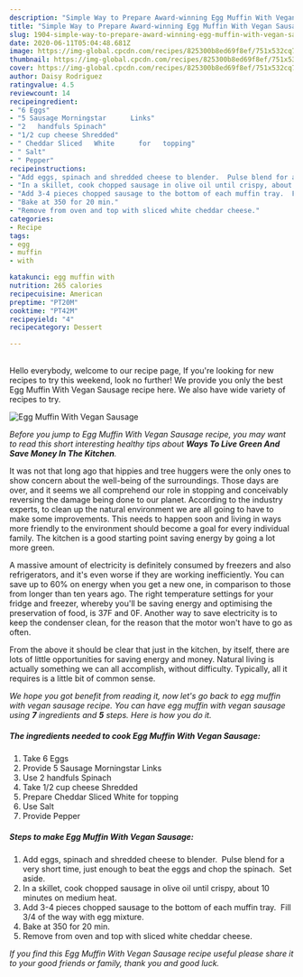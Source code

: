 ```yaml
---
description: "Simple Way to Prepare Award-winning Egg Muffin With Vegan Sausage"
title: "Simple Way to Prepare Award-winning Egg Muffin With Vegan Sausage"
slug: 1904-simple-way-to-prepare-award-winning-egg-muffin-with-vegan-sausage
date: 2020-06-11T05:04:48.681Z
image: https://img-global.cpcdn.com/recipes/825300b8ed69f8ef/751x532cq70/egg-muffin-with-vegan-sausage-recipe-main-photo.jpg
thumbnail: https://img-global.cpcdn.com/recipes/825300b8ed69f8ef/751x532cq70/egg-muffin-with-vegan-sausage-recipe-main-photo.jpg
cover: https://img-global.cpcdn.com/recipes/825300b8ed69f8ef/751x532cq70/egg-muffin-with-vegan-sausage-recipe-main-photo.jpg
author: Daisy Rodriguez
ratingvalue: 4.5
reviewcount: 14
recipeingredient:
- "6 Eggs"
- "5 Sausage Morningstar      Links"
- "2   handfuls Spinach"
- "1/2 cup cheese Shredded"
- " Cheddar Sliced   White      for   topping"
- " Salt"
- " Pepper"
recipeinstructions:
- "Add eggs, spinach and shredded cheese to blender.  Pulse blend for a very short time, just enough to beat the eggs and chop the spinach.  Set aside."
- "In a skillet, cook chopped sausage in olive oil until crispy, about 10 minutes on medium heat."
- "Add 3-4 pieces chopped sausage to the bottom of each muffin tray.  Fill 3/4 of the way with egg mixture."
- "Bake at 350 for 20 min."
- "Remove from oven and top with sliced white cheddar cheese."
categories:
- Recipe
tags:
- egg
- muffin
- with

katakunci: egg muffin with 
nutrition: 265 calories
recipecuisine: American
preptime: "PT20M"
cooktime: "PT42M"
recipeyield: "4"
recipecategory: Dessert

---
```

<br>
Hello everybody, welcome to our recipe page, If you're looking for new recipes to try this weekend, look no further! We provide you only the best Egg Muffin With Vegan Sausage recipe here. We also have wide variety of recipes to try.
<br>


![Egg Muffin With Vegan Sausage](https://img-global.cpcdn.com/recipes/825300b8ed69f8ef/751x532cq70/egg-muffin-with-vegan-sausage-recipe-main-photo.jpg)

<i>Before you jump to Egg Muffin With Vegan Sausage recipe, you may want to read this short interesting healthy tips about 
<strong>Ways To Live Green And Save Money In The Kitchen</strong>.</i>
</br>

It was not that long ago that hippies and tree huggers were the only ones to show concern about the well-being of the surroundings. Those days are over, and it seems we all comprehend our role in stopping and conceivably reversing the damage being done to our planet. According to the industry experts, to clean up the natural environment we are all going to have to make some improvements. This needs to happen soon and living in ways more friendly to the environment should become a goal for every individual family. The kitchen is a good starting point saving energy by going a lot more green.

A massive amount of electricity is definitely consumed by freezers and also refrigerators, and it's even worse if they are working inefficiently. You can save up to 60% on energy when you get a new one, in comparison to those from longer than ten years ago. The right temperature settings for your fridge and freezer, whereby you'll be saving energy and optimising the preservation of food, is 37F and 0F. Another way to save electricity is to keep the condenser clean, for the reason that the motor won't have to go as often.

From the above it should be clear that just in the kitchen, by itself, there are lots of little opportunities for saving energy and money. Natural living is actually something we can all accomplish, without difficulty. Typically, all it requires is a little bit of common sense.


<i>We hope you got benefit from reading it, now let's go back to egg muffin with vegan sausage recipe. You can have egg muffin with vegan sausage using <strong>7</strong> ingredients and <strong>5</strong> steps. Here is how you do it.
</i>

##### The ingredients needed to cook Egg Muffin With Vegan Sausage:

1. Take 6 Eggs
1. Provide 5 Sausage Morningstar      Links
1. Use 2   handfuls Spinach
1. Take 1/2 cup cheese Shredded
1. Prepare  Cheddar Sliced   White      for   topping
1. Use  Salt
1. Provide  Pepper


##### Steps to make Egg Muffin With Vegan Sausage:

1. Add eggs, spinach and shredded cheese to blender.  Pulse blend for a very short time, just enough to beat the eggs and chop the spinach.  Set aside.
1. In a skillet, cook chopped sausage in olive oil until crispy, about 10 minutes on medium heat.
1. Add 3-4 pieces chopped sausage to the bottom of each muffin tray.  Fill 3/4 of the way with egg mixture.
1. Bake at 350 for 20 min.
1. Remove from oven and top with sliced white cheddar cheese.


<i>If you find this Egg Muffin With Vegan Sausage recipe useful please share it to your good friends or family, thank you and good luck.</i>
